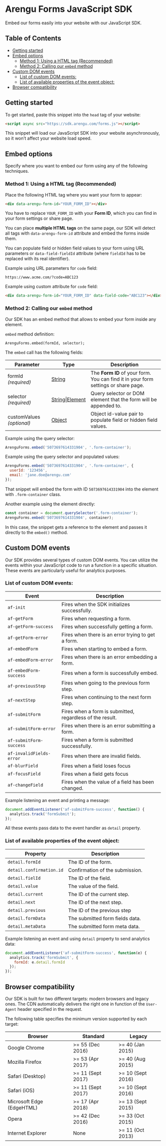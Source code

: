# Arengu Forms JavaScript SDK
Embed our forms easily into your website with our JavaScript SDK.

## Table of Contents
  - [Getting started](#getting-started)
  - [Embed options](#embed-options)
    - [Method 1: Using a HTML tag (Recommended)](#method-1-using-a-html-tag-recommended)
    - [Method 2: Calling our `embed` method](#method-2-calling-our-embed-method)
  - [Custom DOM events](#custom-dom-events)
    - [List of custom DOM events:](#list-of-custom-dom-events)
    - [List of available properties of the event object:](#list-of-available-properties-of-the-event-object)
  - [Browser compatibility](#browser-compatibility)

## Getting started
To get started, paste this snippet into the `head` tag of your website:

```html
<script async src="https://sdk.arengu.com/forms.js"></script>
```

This snippet will load our JavaScript SDK into your website asynchronously, so it won’t affect your website load speed.

## Embed options

Specify where you want to embed our form using any of the following techniques.

### Method 1: Using a HTML tag (Recommended)
Place the following HTML tag where you want your form to appear:

```html
<div data-arengu-form-id="YOUR_FORM_ID"></div>
```

You have to replace `YOUR_FORM_ID` with your **Form ID**, which you can find in your form settings or share page.

You can place **multiple HTML tags** on the same page, our SDK will detect all tags with `data-arengu-form-id` attribute and embed the forms inside them.

You can populate field or hidden field values to your form using URL parameters or `data-field-fieldId` attribute (where `fieldId` has to be replaced with its real identifier).

Example using URL parameters for `code` field:

```
https://www.acme.com/?code=ABC123
```

Example using custom attribute for `code` field:

```html
<div data-arengu-form-id="YOUR_FORM_ID" data-field-code="ABC123"></div>
```

### Method 2: Calling our `embed` method

Our SDK has an embed method that allows to embed your form inside any element.

`embed` method definition:
```
ArenguForms.embed(formId, selector);
```
The `embed` call has the following fields:

| Parameter | Type | Description |
| ------ | ------ | ------ |
| formId _(required)_| [String](https://developer.mozilla.org/en-US/docs/Web/JavaScript/Reference/Global_Objects/String) | The **Form ID** of your form. You can find it in your form settings or share page. |
| selector _(required)_ | [String](https://developer.mozilla.org/en-US/docs/Web/JavaScript/Reference/Global_Objects/String)\|[Element](https://developer.mozilla.org/en-US/docs/Web/API/Element) | Query selector or DOM element that the form will be appended to. |
| customValues _(optional)_ | [Object](https://developer.mozilla.org/en-US/docs/Web/JavaScript/Reference/Global_Objects/Object) | Object id-value pair to populate field or hidden field values. |

Example using the query selector:

```javascript
ArenguForms.embed('5073697614331904', '.form-container');
```

Example using the query selector and populated values:

```javascript
ArenguForms.embed('5073697614331904', '.form-container', {
  userId: '123456',
  email: 'jane.doe@arengu.com'
});
```

That snippet will embed the form with ID `5073697614331904` into the element with `.form-container` class.

Another example using the element directly:

```javascript
const container = document.querySelector('.form-container');
ArenguForms.embed('5073697614331904', container);
```

In this case, the snippet gets a reference to the element and passes it directly to the `embed()` method.

## Custom DOM events

Our SDK provides several types of custom DOM events. You can utilize the events within your JavaScript code to run a function in a specific situation. These events are particularly useful for analytics purposes.

### List of custom DOM events:

| Event | Description |
| ------ | ------ |
| `af-init` | Fires when the SDK initializes successfully.|
| `af-getForm` | Fires when requesting a form.|
| `af-getForm-success` | Fires when successfully getting a form.|
| `af-getForm-error` | Fires when there is an error trying to get a form.|
| `af-embedForm` | Fires when starting to embed a form.|
| `af-embedForm-error` | Fires when there is an error embedding a form.|
| `af-embedForm-success` | Fires when a form is successfully embed.|
| `af-previousStep` | Fires when going to the previous form step.|
| `af-nextStep` | Fires when continuing to the next form step.|
| `af-submitForm` | Fires when a form is submitted, regardless of the result.|
| `af-submitForm-error` | Fires when there is an error submitting a form.|
| `af-submitForm-success` | Fires when a form is submitted successfully.|
| `af-invalidFields-error` | Fires when there are invalid fields. |
| `af-blurField` | Fires when a field loses focus |
| `af-focusField` | Fires when a field gets focus |
| `af-changeField` | Fires when the value of a field has been changed. |

Example listening an event and printing a message:

```javascript
document.addEventListener('af-submitForm-success', function() {
  analytics.track('formSubmit');
});
```

All these events pass data to the event handler as `detail` property.

### List of available properties of the event object:

| Property | Description |
| ------ | ------ |
| `detail.formId` | The ID of the form. |
| `detail.confirmation.id` | Confirmation of the submission. |
| `detail.fielId` | The ID of the field. |
| `detail.value` | The value of the field. |
| `detail.current` | The ID of the current step. |
| `detail.next` | The ID of the next step. |
| `detail.previous` | The ID of the previous  step |
| `detail.formData` | The submitted form fields data. |
| `detail.metaData` | The submitted form meta data. |

Example listening an event and using `detail` property to send analytics data:

```javascript
document.addEventListener('af-submitForm-success', function(e) {
  analytics.track('formSubmit', {
    formId: e.detail.formId
  });
});
```

## Browser compatibility

Our SDK is built for two different targets: modern browsers and legacy ones. The CDN automatically delivers the right one in function of the `User-Agent` header specified in the request.

The following table specifies the minimum version supported by each target:

| Browser | Standard | Legacy |
| ------ | ------ | ------ |
| Google Chrome | >= 55 (Dec 2016) | >= 40 (Jan 2015)
| Mozilla Firefox | >= 53 (Apr 2017) | >= 40 (Aug 2015)
| Safari (Desktop) | >= 11 (Sept 2017) | >= 10 (Sept 2016)
| Safari (iOS) | >= 11 (Sept 2017) | >= 10 (Sept 2016)
| Microsoft Edge (EdgeHTML) | >= 17 (Apr 2018) | >= 13 (Sept 2015)
| Opera | >= 42 (Dec 2016) | >= 33 (Oct 2015)
| Internet Explorer | None | >= 11 (Oct 2013)
